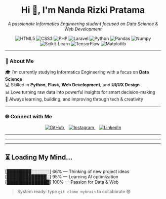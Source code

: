 <!-- GitHub Profile Readme -->

<h1 align="center">Hi 👋, I'm Nanda Rizki Pratama</h1>
<p align="center">
  <i>A passionate Informatics Engineering student focused on Data Science & Web Development </i>
</p>

<p align="center">
  <!-- Language & Framework Badges -->
  <img src="https://img.shields.io/badge/HTML5-E34F26?style=for-the-badge&logo=html5&logoColor=white" alt="HTML5" />
  <img src="https://img.shields.io/badge/CSS3-1572B6?style=for-the-badge&logo=css3&logoColor=white" alt="CSS3" />
  <img src="https://img.shields.io/badge/PHP-777BB4?style=for-the-badge&logo=php&logoColor=white" alt="PHP" />
  <img src="https://img.shields.io/badge/Laravel-FF2D20?style=for-the-badge&logo=laravel&logoColor=white" alt="Laravel" />
  <img src="https://img.shields.io/badge/Python-3776AB?style=for-the-badge&logo=python&logoColor=white" alt="Python" />

  <!-- Data Science & Machine Learning -->
  <img src="https://img.shields.io/badge/Pandas-150458?style=for-the-badge&logo=pandas&logoColor=white" alt="Pandas" />
  <img src="https://img.shields.io/badge/Numpy-013243?style=for-the-badge&logo=numpy&logoColor=white" alt="Numpy" />
  <img src="https://img.shields.io/badge/Scikit--Learn-F7931E?style=for-the-badge&logo=scikit-learn&logoColor=white" alt="Scikit-Learn" />
  <img src="https://img.shields.io/badge/TensorFlow-FF6F00?style=for-the-badge&logo=tensorflow&logoColor=white" alt="TensorFlow" />
  <img src="https://img.shields.io/badge/Matplotlib-11557C?style=for-the-badge&logo=plotly&logoColor=white" alt="Matplotlib" />
</p>


---

### 🧠 About Me

🎓 I’m currently studying Informatics Engineering with a focus on **Data Science**  
💻 Skilled in **Python**, **Flask**, **Web Development**, and **UI/UX Design**  
📊 Love turning raw data into powerful insights for smart decision-making  
🎯 Always learning, building, and improving through tech & creativity  

---

### 🌐 Connect with Me

<p align="center">
  <a href="https://github.com/N4nd4-R" target="_blank">
    <img src="https://img.icons8.com/ios-filled/30/0fdb6b/github.png" alt="GitHub"/>
  </a>
  &nbsp;&nbsp;
  <a href="https://instagram.com/yourusername" target="_blank">
    <img src="https://img.icons8.com/ios-filled/30/0fdb6b/instagram-new.png" alt="Instagram"/>
  </a>
  &nbsp;&nbsp;
  <a href="https://linkedin.com/in/yourusername" target="_blank">
    <img src="https://img.icons8.com/ios-filled/30/0fdb6b/linkedin.png" alt="LinkedIn"/>
  </a>
</p>

---

---

---

## ⏳ Loading My Mind...

[████████░░░░░░] 66% — Thinking of new project ideas  
[█████████████░] 95% — Learning AI optimization  
[██████████████] 100% — Passion for Data & Web

> System ready: type `git clone mybrain` to collaborate 😎


